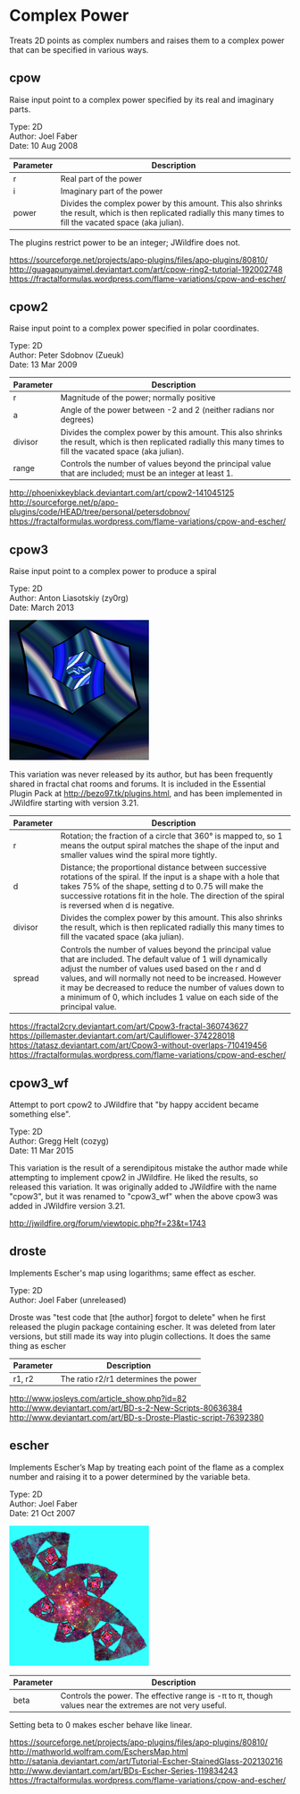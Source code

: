 # Complex Power
Treats 2D points as complex numbers and raises them to a complex power that can be specified in various ways.

## cpow
Raise input point to a complex power specified by its real and imaginary parts.

Type: 2D  
Author: Joel Faber  
Date: 10 Aug 2008  

| Parameter | Description |
| --- | --- |
| r | Real part of the power |
| i | Imaginary part of the power |
| power | Divides the complex power by this amount. This also shrinks the result, which is then replicated radially this many times to fill the vacated space (aka julian). |

The plugins restrict power to be an integer; JWildfire does not.

https://sourceforge.net/projects/apo-plugins/files/apo-plugins/80810/   
http://guagapunyaimel.deviantart.com/art/cpow-ring2-tutorial-192002748   
https://fractalformulas.wordpress.com/flame-variations/cpow-and-escher/   

## cpow2
Raise input point to a complex power specified in polar coordinates.

Type: 2D  
Author: Peter Sdobnov (Zueuk)  
Date: 13 Mar 2009  

| Parameter | Description |
| --- | --- |
| r | Magnitude of the power; normally positive |
| a | Angle of the power between -2 and 2 (neither radians nor degrees) |
| divisor | Divides the complex power by this amount. This also shrinks the result, which is then replicated radially this many times to fill the vacated space (aka julian). |
| range | Controls the number of values beyond the principal value that are included; must be an integer at least 1. |

http://phoenixkeyblack.deviantart.com/art/cpow2-141045125   
http://sourceforge.net/p/apo-plugins/code/HEAD/tree/personal/petersdobnov/   
https://fractalformulas.wordpress.com/flame-variations/cpow-and-escher/   

## cpow3
Raise input point to a complex power to produce a spiral

Type: 2D  
Author: Anton Liasotskiy (zy0rg)  
Date: March 2013  

![](cpow3-1.png)

This variation was never released by its author, but has been frequently shared in fractal chat rooms and forums. It is included in the Essential Plugin Pack at http://bezo97.tk/plugins.html, and has been implemented in JWildfire starting with version 3.21.

| Parameter | Description |
| --- | --- |
| r | Rotation; the fraction of a circle that 360° is mapped to, so 1 means the output spiral matches the shape of the input and smaller values wind the spiral more tightly. |
| d | Distance; the proportional distance between successive rotations of the spiral. If the input is a shape with a hole that takes 75% of the shape, setting d to 0.75 will make the successive rotations fit in the hole. The direction of the spiral is reversed when d is negative. |
| divisor | Divides the complex power by this amount. This also shrinks the result, which is then replicated radially this many times to fill the vacated space (aka julian). |
| spread | Controls the number of values beyond the principal value that are included. The default value of 1 will dynamically adjust the number of values used based on the r and d values, and will normally not need to be increased. However it may be decreased to reduce the number of values down to a minimum of 0, which includes 1 value on each side of the principal value. |

https://fractal2cry.deviantart.com/art/Cpow3-fractal-360743627   
https://pillemaster.deviantart.com/art/Cauliflower-374228018   
https://tatasz.deviantart.com/art/Cpow3-without-overlaps-710419456   
https://fractalformulas.wordpress.com/flame-variations/cpow-and-escher/   

## cpow3_wf
Attempt to port cpow2 to JWildfire that "by happy accident became something else".

Type: 2D  
Author: Gregg Helt (cozyg)  
Date: 11 Mar 2015  

This variation is the result of a serendipitous mistake the author made while attempting to implement cpow2 in JWildfire. He liked the results, so released this variation. It was originally added to JWildfire with the name "cpow3", but  it was renamed to "cpow3_wf" when the above cpow3 was added in JWildfire version 3.21.

http://jwildfire.org/forum/viewtopic.php?f=23&t=1743   

## droste
Implements Escher's map using logarithms; same effect as escher.

Type: 2D  
Author: Joel Faber (unreleased)  

Droste was "test code that [the author] forgot to delete" when he first released the plugin package containing escher. It was deleted from later versions, but still made its way into plugin collections. It does the same thing as escher

| Parameter | Description |
| --- | --- |
| r1, r2 | The ratio r2/r1 determines the power |

http://www.josleys.com/article_show.php?id=82   
http://www.deviantart.com/art/BD-s-2-New-Scripts-80636384   
http://www.deviantart.com/art/BD-s-Droste-Plastic-script-76392380   

## escher
Implements Escher’s Map by treating each point of the flame as a complex number and raising it to a power determined by the variable beta.

Type: 2D  
Author: Joel Faber  
Date: 21 Oct 2007  

![](escher-1.png)

| Parameter | Description |
| --- | --- |
| beta | Controls the power. The effective range is -π to π, though values near the extremes are not very useful. |

Setting beta to 0 makes escher behave like linear.

https://sourceforge.net/projects/apo-plugins/files/apo-plugins/80810/   
http://mathworld.wolfram.com/EschersMap.html   
http://satania.deviantart.com/art/Tutorial-Escher-StainedGlass-202130216   
http://www.deviantart.com/art/BDs-Escher-Series-119834243   
https://fractalformulas.wordpress.com/flame-variations/cpow-and-escher/   
